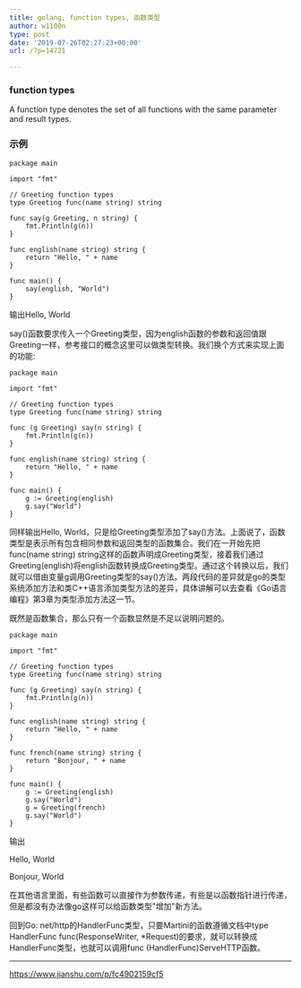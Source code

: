 ```yaml
---
title: golang, function types, 函数类型
author: w1100n
type: post
date: '2019-07-26T02:27:23+00:00'
url: /?p=14721

---
```


### function types
A function type denotes the set of all functions with the same parameter and result types.

### 示例
```golang
package main

import "fmt"

// Greeting function types
type Greeting func(name string) string

func say(g Greeting, n string) {
    fmt.Println(g(n))
}

func english(name string) string {
    return "Hello, " + name
}

func main() {
    say(english, "World")
}
```

输出Hello, World

say()函数要求传入一个Greeting类型，因为english函数的参数和返回值跟Greeting一样，参考接口的概念这里可以做类型转换。我们换个方式来实现上面的功能:

```golang
package main

import "fmt"

// Greeting function types
type Greeting func(name string) string

func (g Greeting) say(n string) {
    fmt.Println(g(n))
}

func english(name string) string {
    return "Hello, " + name
}

func main() {
    g := Greeting(english)
    g.say("World")
}
```

同样输出Hello, World，只是给Greeting类型添加了say()方法。上面说了，函数类型是表示所有包含相同参数和返回类型的函数集合。我们在一开始先把func(name string) string这样的函数声明成Greeting类型，接着我们通过Greeting(english)将english函数转换成Greeting类型。通过这个转换以后，我们就可以借由变量g调用Greeting类型的say()方法。两段代码的差异就是go的类型系统添加方法和类C++语言添加类型方法的差异，具体讲解可以去查看《Go语言编程》第3章为类型添加方法这一节。

既然是函数集合，那么只有一个函数显然是不足以说明问题的。

```golang
package main

import "fmt"

// Greeting function types
type Greeting func(name string) string

func (g Greeting) say(n string) {
    fmt.Println(g(n))
}

func english(name string) string {
    return "Hello, " + name
}

func french(name string) string {
    return "Bonjour, " + name
}

func main() {
    g := Greeting(english)
    g.say("World")
    g = Greeting(french)
    g.say("World")
}
```

输出

Hello, World
  
Bonjour, World
  
在其他语言里面，有些函数可以直接作为参数传递，有些是以函数指针进行传递，但是都没有办法像go这样可以给函数类型"增加"新方法。

回到Go: net/http的HandlerFunc类型，只要Martini的函数遵循文档中type HandlerFunc func(ResponseWriter, *Request)的要求，就可以转换成HandlerFunc类型，也就可以调用func (HandlerFunc)ServeHTTP函数。


---

https://www.jianshu.com/p/fc4902159cf5